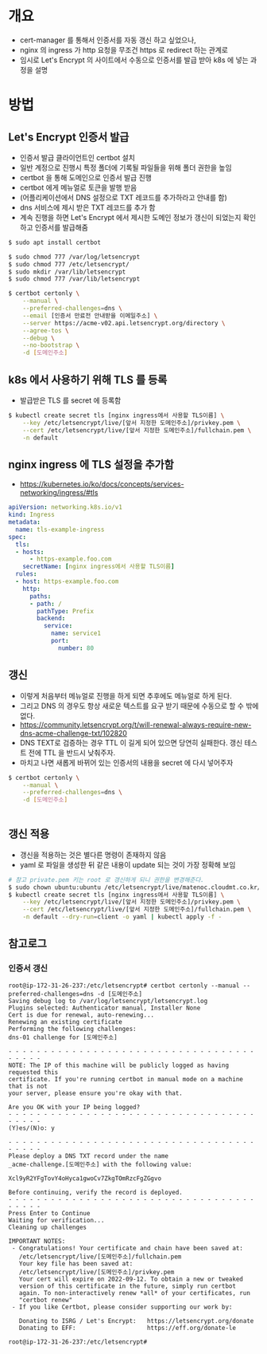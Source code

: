 # 개요
 - cert-manager 를 통해서 인증서를 자동 갱신 하고 싶었으나,
 - nginx 의 ingress 가 http 요청을 무조건 https 로 redirect 하는 관계로
 - 임시로 Let's Encrypt 의 사이트에서 수동으로 인증서를 발급 받아 k8s 에 넣는 과정을 설명

# 방법

## Let's Encrypt 인증서 발급
 - 인증서 발급 클라이언트인 certbot 설치
 - 일반 계정으로 진행시 특정 폴더에 기록될 파일들을 위해 폴더 권한을 높임
 - certbot 을 통해 도메인으로 인증서 발급 진행
 - certbot 에게 메뉴얼로 토큰을 발행 받음
 - (어플리케이션에서 DNS 설정으로 TXT 레코드를 추가하라고 안내를 함)
 - dns 서비스에 제시 받은 TXT 레코드를 추가 함
 - 계속 진행을 하면 Let's Encrypt 에서 제시한 도메인 정보가 갱신이 되었는지 확인하고 인증서를 발급해줌

```bash
$ sudo apt install certbot

$ sudo chmod 777 /var/log/letsencrypt
$ sudo chmod 777 /etc/letsencrypt/
$ sudo mkdir /var/lib/letsencrypt
$ sudo chmod 777 /var/lib/letsencrypt

$ certbot certonly \
    --manual \
    --preferred-challenges=dns \
    --email [인증서 만료전 안내받을 이메일주소] \
    --server https://acme-v02.api.letsencrypt.org/directory \
    --agree-tos \
    --debug \
    --no-bootstrap \
    -d [도메인주소]
```

## k8s 에서 사용하기 위해 TLS 를 등록
 - 발급받은 TLS 를 secret 에 등록함

```bash
$ kubectl create secret tls [nginx ingress에서 사용할 TLS이름] \
    --key /etc/letsencrypt/live/[앞서 지정한 도메인주소]/privkey.pem \
    --cert /etc/letsencrypt/live/[앞서 지정한 도메인주소]/fullchain.pem \
    -n default
```

## nginx ingress 에 TLS 설정을 추가함
 - https://kubernetes.io/ko/docs/concepts/services-networking/ingress/#tls

```yaml
apiVersion: networking.k8s.io/v1
kind: Ingress
metadata:
  name: tls-example-ingress
spec:
  tls:
  - hosts:
      - https-example.foo.com
    secretName: [nginx ingress에서 사용할 TLS이름]
  rules:
  - host: https-example.foo.com
    http:
      paths:
      - path: /
        pathType: Prefix
        backend:
          service:
            name: service1
            port:
              number: 80
```

## 갱신
 - 이렇게 처음부터 메뉴얼로 진행을 하게 되면 추후에도 메뉴얼로 하게 된다.
 - 그리고 DNS 의 경우도 항상 새로운 텍스트를 요구 받기 때문에 수동으로 할 수 밖에 없다.
 - https://community.letsencrypt.org/t/will-renewal-always-require-new-dns-acme-challenge-txt/102820
 - DNS TEXT로 검증하는 경우 TTL 이 길게 되어 있으면 당연히 실패한다. 갱신 테스트 전에 TTL 을 반드시 낮춰주자.
 - 마치고 나면 새롭게 바뀌어 있는 인증서의 내용을 secret 에 다시 넣어주자

```bash
$ certbot certonly \
    --manual \
    --preferred-challenges=dns \
    -d [도메인주소]
    
```
## 갱신 적용
 - 갱신을 적용하는 것은 별다른 명령이 존재하지 않음
 - yaml 로 파일을 생성한 뒤 같은 내용이 update 되는 것이 가장 정확해 보임

```bash
# 참고 private.pem 키는 root 로 갱신하게 되니 권한을 변경해준다.
$ sudo chown ubuntu:ubuntu /etc/letsencrypt/live/matenoc.cloudmt.co.kr/privkey.pem
$ kubectl create secret tls [nginx ingress에서 사용할 TLS이름] \
    --key /etc/letsencrypt/live/[앞서 지정한 도메인주소]/privkey.pem \
    --cert /etc/letsencrypt/live/[앞서 지정한 도메인주소]/fullchain.pem \
    -n default --dry-run=client -o yaml | kubectl apply -f -
```


## 참고로그

### 인증서 갱신

```text
root@ip-172-31-26-237:/etc/letsencrypt# certbot certonly --manual --preferred-challenges=dns -d [도메인주소]
Saving debug log to /var/log/letsencrypt/letsencrypt.log
Plugins selected: Authenticator manual, Installer None
Cert is due for renewal, auto-renewing...
Renewing an existing certificate
Performing the following challenges:
dns-01 challenge for [도메인주소]

- - - - - - - - - - - - - - - - - - - - - - - - - - - - - - - - - - - - - - - -
NOTE: The IP of this machine will be publicly logged as having requested this
certificate. If you're running certbot in manual mode on a machine that is not
your server, please ensure you're okay with that.

Are you OK with your IP being logged?
- - - - - - - - - - - - - - - - - - - - - - - - - - - - - - - - - - - - - - - -
(Y)es/(N)o: y

- - - - - - - - - - - - - - - - - - - - - - - - - - - - - - - - - - - - - - - -
Please deploy a DNS TXT record under the name
_acme-challenge.[도메인주소] with the following value:

Xcl9yR2YFgTovY4oHyca1gwoCv7ZkgTOmRzcFgZGgvo

Before continuing, verify the record is deployed.
- - - - - - - - - - - - - - - - - - - - - - - - - - - - - - - - - - - - - - - -
Press Enter to Continue
Waiting for verification...
Cleaning up challenges

IMPORTANT NOTES:
 - Congratulations! Your certificate and chain have been saved at:
   /etc/letsencrypt/live/[도메인주소]/fullchain.pem
   Your key file has been saved at:
   /etc/letsencrypt/live/[도메인주소]/privkey.pem
   Your cert will expire on 2022-09-12. To obtain a new or tweaked
   version of this certificate in the future, simply run certbot
   again. To non-interactively renew *all* of your certificates, run
   "certbot renew"
 - If you like Certbot, please consider supporting our work by:

   Donating to ISRG / Let's Encrypt:   https://letsencrypt.org/donate
   Donating to EFF:                    https://eff.org/donate-le

root@ip-172-31-26-237:/etc/letsencrypt#
```
